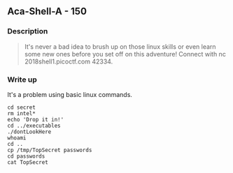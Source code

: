 ## Aca-Shell-A - 150

### Description

> It's never a bad idea to brush up on those linux skills or even learn some new ones before you set off on this adventure! Connect with nc 2018shell1.picoctf.com 42334.

### Write up

It's a problem using basic linux commands.

```
cd secret
rm intel*
echo 'Drop it in!'
cd ../executables
./dontLookHere
whoami
cd ..
cp /tmp/TopSecret passwords
cd passwords
cat TopSecret
```
